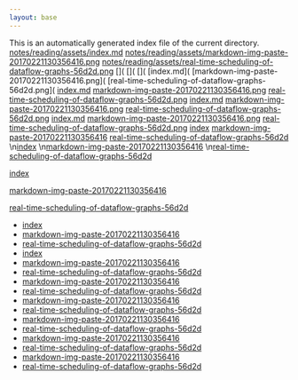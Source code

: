 ```yaml
---
layout: base
---
```


This is an automatically generated index file of the current directory.
[notes/reading/assets/index.md](notes/reading/assets/notes/reading/assets/index.md)
[notes/reading/assets/markdown-img-paste-20170221130356416.png](notes/reading/assets/notes/reading/assets/markdown-img-paste-20170221130356416.png)
[notes/reading/assets/real-time-scheduling-of-dataflow-graphs-56d2d.png](notes/reading/assets/notes/reading/assets/real-time-scheduling-of-dataflow-graphs-56d2d.png)
[](
[](
[](
[index.md](
[markdown-img-paste-20170221130356416.png](
[real-time-scheduling-of-dataflow-graphs-56d2d.png](
[index.md]()
[markdown-img-paste-20170221130356416.png]()
[real-time-scheduling-of-dataflow-graphs-56d2d.png]()
[index.md](notes/reading/assets/index.md)
[markdown-img-paste-20170221130356416.png](notes/reading/assets/markdown-img-paste-20170221130356416.png)
[real-time-scheduling-of-dataflow-graphs-56d2d.png](notes/reading/assets/real-time-scheduling-of-dataflow-graphs-56d2d.png)
[index.md](notes/reading/assets/index.html)
[markdown-img-paste-20170221130356416.png](notes/reading/assets/markdown-img-paste-20170221130356416.html)
[real-time-scheduling-of-dataflow-graphs-56d2d.png](notes/reading/assets/real-time-scheduling-of-dataflow-graphs-56d2d.html)
[index](notes/reading/assets/index.html)
[markdown-img-paste-20170221130356416](notes/reading/assets/markdown-img-paste-20170221130356416.html)
[real-time-scheduling-of-dataflow-graphs-56d2d](notes/reading/assets/real-time-scheduling-of-dataflow-graphs-56d2d.html)
\n[index](notes/reading/assets/index.html)
\n[markdown-img-paste-20170221130356416](notes/reading/assets/markdown-img-paste-20170221130356416.html)
\n[real-time-scheduling-of-dataflow-graphs-56d2d](notes/reading/assets/real-time-scheduling-of-dataflow-graphs-56d2d.html)

[index](notes/reading/assets/index.html)

[markdown-img-paste-20170221130356416](notes/reading/assets/markdown-img-paste-20170221130356416.html)

[real-time-scheduling-of-dataflow-graphs-56d2d](notes/reading/assets/real-time-scheduling-of-dataflow-graphs-56d2d.html)
- [index](notes/reading/assets/index.html)
- [markdown-img-paste-20170221130356416](notes/reading/assets/markdown-img-paste-20170221130356416.html)
- [real-time-scheduling-of-dataflow-graphs-56d2d](notes/reading/assets/real-time-scheduling-of-dataflow-graphs-56d2d.html)
- [index](notes/reading/assets/index.html)
- [markdown-img-paste-20170221130356416](notes/reading/assets/markdown-img-paste-20170221130356416.html)
- [real-time-scheduling-of-dataflow-graphs-56d2d](notes/reading/assets/real-time-scheduling-of-dataflow-graphs-56d2d.html)
- [markdown-img-paste-20170221130356416](notes/reading/assets/markdown-img-paste-20170221130356416.html)
- [real-time-scheduling-of-dataflow-graphs-56d2d](notes/reading/assets/real-time-scheduling-of-dataflow-graphs-56d2d.html)
- [markdown-img-paste-20170221130356416](/notes/reading/assets/markdown-img-paste-20170221130356416.html)
- [real-time-scheduling-of-dataflow-graphs-56d2d](/notes/reading/assets/real-time-scheduling-of-dataflow-graphs-56d2d.html)
- [markdown-img-paste-20170221130356416](/notes/reading/assets/markdown-img-paste-20170221130356416.html)
- [real-time-scheduling-of-dataflow-graphs-56d2d](/notes/reading/assets/real-time-scheduling-of-dataflow-graphs-56d2d.html)
- [markdown-img-paste-20170221130356416](/notes/reading/assets/markdown-img-paste-20170221130356416.html)
- [real-time-scheduling-of-dataflow-graphs-56d2d](/notes/reading/assets/real-time-scheduling-of-dataflow-graphs-56d2d.html)
- [markdown-img-paste-20170221130356416](/notes/reading/assets/markdown-img-paste-20170221130356416.html)
- [real-time-scheduling-of-dataflow-graphs-56d2d](/notes/reading/assets/real-time-scheduling-of-dataflow-graphs-56d2d.html)
